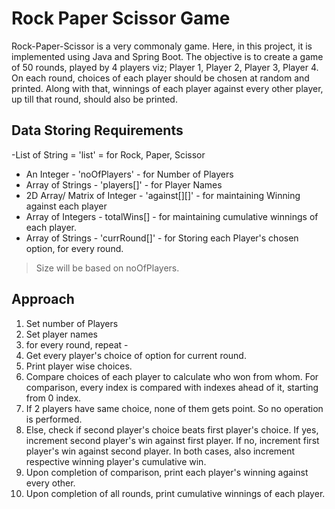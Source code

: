 # Rock Paper Scissor Game
Rock-Paper-Scissor is a very commonaly game. Here, in this project, it is implemented using Java and Spring Boot.
The objective is to create a game of 50 rounds, played by 4 players viz; Player 1, Player 2, Player 3, Player 4.
On each round, choices of each player should be chosen at random and printed. Along with that, winnings of each player against every other player, up till that round, should also be printed.

## Data Storing Requirements

-List of String = 'list' = for Rock, Paper, Scissor
* An Integer - 'noOfPlayers' - for Number of Players
* Array of Strings - 'players[]' - for Player Names
* 2D Array/ Matrix of Integer - 'against[][]' - for maintaining Winning against each player
* Array of Integers - totalWins[] - for maintaining cumulative winnings of each player.
* Array of Strings - 'currRound[]' - for Storing each Player's chosen option, for every round.
> Size will be based on noOfPlayers.


## Approach
1. Set number of Players
2. Set player names
3. for every round, repeat - 
4. Get every player's choice of option for current round.
5. Print player wise choices.
6. Compare choices of each player to calculate who won from whom. For comparison, every index is compared with indexes ahead of it, starting from 0 index.
7. If 2 players have same choice, none of them gets point. So no operation is performed.
8. Else, check if second player's choice beats first player's choice. If yes, increment second player's win against first player. If no, increment first player's win against second player.
In both cases, also increment respective winning player's cumulative win.
9. Upon completion of comparison, print each player's winning against every other.
10. Upon completion of all rounds, print cumulative winnings of each player.

